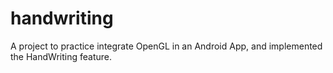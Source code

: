 # handwriting

A project to practice integrate OpenGL in an Android App, and implemented the HandWriting feature.
